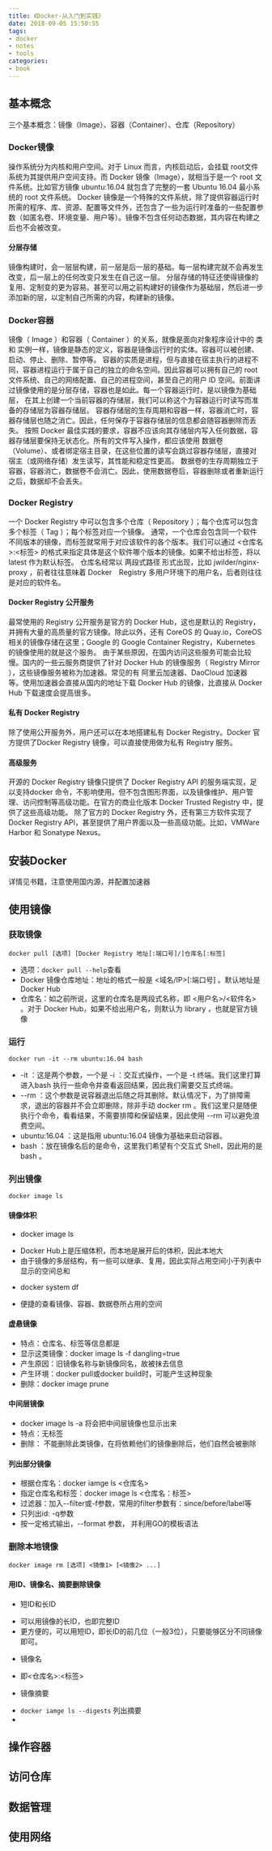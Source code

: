 ```yaml
---
title: 《Docker-从入门到实践》 
date: 2018-09-05 15:50:55
tags:
- docker
- notes
- tools
categories:
- book
---
```


## 基本概念
三个基本概念：镜像（Image）、容器（Container）、仓库（Repository）
### Docker镜像
操作系统分为内核和用户空间。对于 Linux 而言，内核启动后，会挂载 root文件系统为其提供用户空间支持。而 Docker 镜像（Image），就相当于是一个 root 文件系统。比如官方镜像 ubuntu:16.04 就包含了完整的一套 Ubuntu 16.04 最小系统的 root 文件系统。
Docker 镜像是一个特殊的文件系统，除了提供容器运行时所需的程序、库、资源、配置等文件外，还包含了一些为运行时准备的一些配置参数（如匿名卷、环境变量、用户等）。镜像不包含任何动态数据，其内容在构建之后也不会被改变。
#### 分层存储
镜像构建时，会一层层构建，前一层是后一层的基础。每一层构建完就不会再发生改变，后一层上的任何改变只发生在自己这一层。
分层存储的特征还使得镜像的复用、定制变的更为容易。甚至可以用之前构建好的镜像作为基础层，然后进一步添加新的层，以定制自己所需的内容，构建新的镜像。
### Docker容器
镜像（ Image ）和容器（ Container ）的关系，就像是面向对象程序设计中的 类 和 实例一样，镜像是静态的定义，容器是镜像运行时的实体。容器可以被创建、启动、停止、删除、暂停等。
容器的实质是进程，但与直接在宿主执行的进程不同，容器进程运行于属于自己的独立的命名空间。因此容器可以拥有自己的 root 文件系统、自己的网络配置、自己的进程空间，甚至自己的用户 ID 空间。前面讲过镜像使用的是分层存储，容器也是如此。每一个容器运行时，是以镜像为基础层，
在其上创建一个当前容器的存储层，我们可以称这个为容器运行时读写而准备的存储层为容器存储层。
容器存储层的生存周期和容器一样，容器消亡时，容器存储层也随之消亡。因此，任何保存于容器存储层的信息都会随容器删除而丢失。
按照 Docker 最佳实践的要求，容器不应该向其存储层内写入任何数据，容器存储层要保持无状态化。所有的文件写入操作，都应该使用 数据卷（Volume）、或者绑定宿主目录，在这些位置的读写会跳过容器存储层，直接对宿主（或网络存储）发生读写，其性能和稳定性更高。
数据卷的生存周期独立于容器，容器消亡，数据卷不会消亡。因此，使用数据卷后，容器删除或者重新运行之后，数据却不会丢失。
### Docker Registry
一个 Docker Registry 中可以包含多个仓库（ Repository ）；每个仓库可以包含多个标签（ Tag ）；每个标签对应一个镜像。
通常，一个仓库会包含同一个软件不同版本的镜像，而标签就常用于对应该软件的各个版本。我们可以通过 <仓库名>:<标签> 的格式来指定具体是这个软件哪个版本的镜像。如果不给出标签，将以 latest 作为默认标签。
仓库名经常以 两段式路径 形式出现，比如 jwilder/nginx-proxy ，前者往往意味着 Docker　Registry 多用户环境下的用户名，后者则往往是对应的软件名。
#### Docker Registry 公开服务
最常使用的 Registry 公开服务是官方的 Docker Hub，这也是默认的 Registry，并拥有大量的高质量的官方镜像。除此以外，还有 CoreOS 的 Quay.io，CoreOS 相关的镜像存储在这里；Google 的 Google Container Registry，Kubernetes 的镜像使用的就是这个服务。
由于某些原因，在国内访问这些服务可能会比较慢。国内的一些云服务商提供了针对 Docker Hub 的镜像服务（ Registry Mirror ），这些镜像服务被称为加速器。常见的有 阿里云加速器、DaoCloud 加速器 等。使用加速器会直接从国内的地址下载 Docker Hub 的镜像，比直接从 Docker Hub 下载速度会提高很多。
#### 私有 Docker Registry
除了使用公开服务外，用户还可以在本地搭建私有 Docker Registry。Docker 官方提供了Docker Registry 镜像，可以直接使用做为私有 Registry 服务。
#### 高级服务
开源的 Docker Registry 镜像只提供了 Docker Registry API 的服务端实现，足以支持docker 命令，不影响使用。但不包含图形界面，以及镜像维护、用户管理、访问控制等高级功能。在官方的商业化版本 Docker Trusted Registry 中，提供了这些高级功能。
除了官方的 Docker Registry 外，还有第三方软件实现了 Docker Registry API，甚至提供了用户界面以及一些高级功能。比如，VMWare Harbor 和 Sonatype Nexus。

## 安装Docker
详情见书籍，注意使用国内源，并配置加速器

## 使用镜像
### 获取镜像
`docker pull [选项] [Docker Registry 地址[:端口号]/]仓库名[:标签]`
* 选项：`docker pull --help`查看
* Docker 镜像仓库地址：地址的格式一般是 <域名/IP>[:端口号] 。默认地址是 Docker Hub
* 仓库名：如之前所说，这里的仓库名是两段式名称，即 <用户名>/<软件名> 。对于 Docker Hub，如果不给出用户名，则默认为 library ，也就是官方镜像 
### 运行
`docker run -it --rm ubuntu:16.04 bash`
* -it ：这是两个参数，一个是 -i ：交互式操作，一个是 -t 终端。我们这里打算进入bash 执行一些命令并查看返回结果，因此我们需要交互式终端。
* --rm ：这个参数是说容器退出后随之将其删除。默认情况下，为了排障需求，退出的容器并不会立即删除，除非手动 docker rm 。我们这里只是随便执行个命令，看看结果，不需要排障和保留结果，因此使用 --rm 可以避免浪费空间。
* ubuntu:16.04 ：这是指用 ubuntu:16.04 镜像为基础来启动容器。
* bash ：放在镜像名后的是命令，这里我们希望有个交互式 Shell，因此用的是 bash 。
### 列出镜像
`docker image ls`
#### 镜像体积
* docker image ls
- Docker Hub上是压缩体积，而本地是展开后的体积，因此本地大
- 由于镜像的多层结构，有一些可以继承、复用，因此实际占用空间小于列表中显示的空间总和
* docker system df
- 便捷的查看镜像、容器、数据卷所占用的空间
#### 虚悬镜像
* 特点：仓库名、标签等信息都是<none>
* 显示这类镜像：docker image ls -f dangling=true
* 产生原因：旧镜像名称与新镜像同名，故被抹去信息
* 产生环境：docker pull或docker build时，可能产生这种现象
* 删除：docker image prune
#### 中间层镜像
* docker image ls -a 将会把中间层镜像也显示出来
* 特点：无标签
* 删除： 不能删除此类镜像，在将依赖他们的镜像删除后，他们自然会被删除
#### 列出部分镜像
* 根据仓库名：docker iamge ls <仓库名>
* 指定仓库名和标签：docker image ls <仓库名：标签>
* 过滤器：加入--filter或-f参数，常用的filter参数有：since/before/label等
* 只列出id: -q参数
* 按一定格式输出，--format 参数， 并利用GO的模板语法
### 删除本地镜像
`docker image rm [选项] <镜像1> [<镜像2> ...]`
#### 用ID、镜像名、摘要删除镜像
* 短ID和长ID
- 可以用镜像的长ID，也即完整ID
- 更方便的，可以用短ID，即长ID的前几位（一般3位），只要能够区分不同镜像即可。
* 镜像名
- 即<仓库名>:<标签>
* 镜像摘要
- `docker iamge ls --digests` 列出摘要
- 
## 操作容器

## 访问仓库

## 数据管理
## 使用网络
